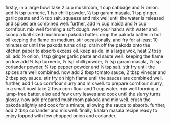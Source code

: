 firstly, in a large bowl take 2 cup mushroom, 1 cup cabbage and ½ onion.
add ¼ tsp turmeric, 1 tsp chilli powder, ½ tsp garam masala, 1 tsp ginger garlic paste and ½ tsp salt.
squeeze and mix well until the water is released and spices are combined well.
further, add ½ cup maida and ¼ cup cornflour.
mix well forming a soft dough.
wet your hands with water and scoop a ball sized mushroom pakoda batter.
drop the pakoda batter in hot oil keeping the flame on medium.
stir occasionally, and fry for at least 10 minutes or until the pakoda turns crisp.
drain off the pakoda onto the kitchen paper to absorb excess oil. keep aside.
in a large wok, heat 2 tbsp oil. add ½ onion, 1 tsp ginger garlic paste and saute well.
keeping the flame on low add ¼ tsp turmeric, ½ tsp chilli powder, ½ tsp garam masala, ½ tsp coriander powder, ¼ tsp pepper powder and ¼ tsp salt.
stir fry until the spices are well combined.
now add 2 tbsp tomato sauce, 2 tbsp vinegar and 2 tbsp soy sauce.
stir fry on high flame until the sauces are combined well.
further, add 1 cup cornflour slurry and mix well. to prepare cornflour slurry, in a small bowl take 2 tbsp corn flour and 1 cup water. mix well forming a lump-free batter.
also add few curry leaves and cook until the slurry turns glossy.
now add prepared mushroom pakoda and mix well.
crush the pakoda slightly and cook for a minute, allowing the sauce to absorb.
further, add 2 tbsp coriander and mix well.
finally, kaalan masala recipe ready to enjoy topped with few chopped onion and coriander.